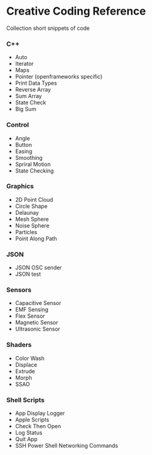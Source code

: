 # Creative Coding Reference
Collection short snippets of code

### C++ 

* Auto 
* Iterator
* Maps
* Pointer (openframeworks specific)
* Print Data Types
* Reverse Array
* Sum Array
* State Check
* Big Sum

### Control

* Angle
* Button
* Easing
* Smoothing
* Spriral Motion
* State Checking

### Graphics

* 2D Point Cloud
* Circle Shape
* Delaunay
* Mesh Sphere
* Noise Sphere
* Particles 
* Point Along Path

### JSON

* JSON OSC sender
* JSON test

### Sensors

* Capacitive Sensor
* EMF Sensing
* Flex Sensor
* Magnetic Sensor 
* Ultrasonic Sensor 

### Shaders 

* Color Wash
* Displace
* Extrude
* Morph 
* SSAO

### Shell Scripts

* App Display Logger 
* Apple Scripts
* Check Then Open 
* Log Status
* Quit App 
* SSH Power Shell Networking Commands


